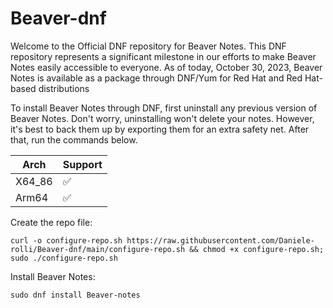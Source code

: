 # Beaver-dnf
Welcome to the Official DNF repository for Beaver Notes. This DNF repository represents a significant milestone in our efforts to make Beaver Notes easily accessible to everyone. As of today, October 30, 2023, Beaver Notes is available as a package through DNF/Yum for Red Hat and Red Hat-based distributions

To install Beaver Notes through DNF, first uninstall any previous version of Beaver Notes. Don't worry, uninstalling won't delete your notes. However, it's best to back them up by exporting them for an extra safety net. After that, run the commands below.

| Arch | Support |
| ------------- | ----------- |
| X64_86  |  ✅ |
| Arm64 |  ✅ | 

Create the repo file:
```
curl -o configure-repo.sh https://raw.githubusercontent.com/Daniele-rolli/Beaver-dnf/main/configure-repo.sh && chmod +x configure-repo.sh; sudo ./configure-repo.sh
```
Install Beaver Notes:
```
sudo dnf install Beaver-notes
```
